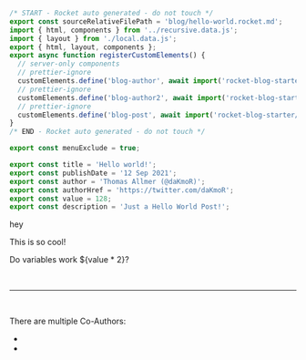 ```js server
/* START - Rocket auto generated - do not touch */
export const sourceRelativeFilePath = 'blog/hello-world.rocket.md';
import { html, components } from '../recursive.data.js';
import { layout } from './local.data.js';
export { html, layout, components };
export async function registerCustomElements() {
  // server-only components
  // prettier-ignore
  customElements.define('blog-author', await import('rocket-blog-starter/components/BlogAuthor').then(m => m.BlogAuthor));
  // prettier-ignore
  customElements.define('blog-author2', await import('rocket-blog-starter/components/BlogAuthor2').then(m => m.BlogAuthor2));
  // prettier-ignore
  customElements.define('blog-post', await import('rocket-blog-starter/components/BlogPost').then(m => m.BlogPost));
}
/* END - Rocket auto generated - do not touch */

export const menuExclude = true;

export const title = 'Hello world!';
export const publishDate = '12 Sep 2021';
export const author = 'Thomas Allmer (@daKmoR)';
export const authorHref = 'https://twitter.com/daKmoR';
export const value = 128;
export const description = 'Just a Hello World Post!';
```

hey

This is so cool!

Do variables work ${value \* 2}?

<br>

---

<br>

There are multiple Co-Authors:

- <blog-author name="Another Author" href="https://twitter.com/daKmoR"></blog-author>
- <blog-author2 name="Another Author" href="https://twitter.com/daKmoR"><blog-author2>
